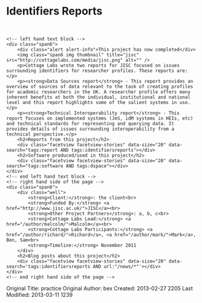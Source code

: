 # Identifiers Reports
<br>

<div class="row-fluid">

    <!-- left hand text block -->
    <div class="span6">
        <div class="alert alert-info">This project has now completed</div>
        <img class="span6 img thumbnail" title="jisc" src="http://cottagelabs.com/media/jisc.png" alt="" />
        <p>Cottage Labs wrote two reports for JISC focused on issues surrounding identifiers for researcher profiles. These reports are:</p>
        <p><strong>Data Sources report</strong> - This report provides an overview of sources of data relevant to the task of creating profiles for academic researchers in the UK. A researcher profile offers many inherent benefits at both the individual, institutional and national level and this report highlights some of the salient systems in use.</p>
        <p><strong>Technical Interoperability report</strong> - This report focuses on implemented systems (JeS, idM systems in HEIs, etc) and technical standards for representing and querying data. It provides details of issues surrounding interoperability from a technical perspective.</p>
        <h2>Reports from this project</h2>
        <div class="facetview facetview-stories" data-size="20" data-search="tags:report AND tags:identifiersreports"></div>
        <h2>Software produced/used in this project</h2>
        <div class="facetview facetview-stories" data-size="20" data-search="tags:software AND tags:dspace"></div>
    </div>
    <!-- end left hand text block -->
    <!-- right hand side of the page -->
    <div class="span6">
        <div class="well">
            <strong>Client:</strong>: the client<br>
            <strong>Funded By:</strong> <a href="http://www.jisc.ac.uk/">JISC</a><br>
            <strong>Other Project Partners</strong>: a, b, c<br>
            <strong>Cottage Labs Lead:</strong> <a href="/author/malcolm/">Malcolm</a><br>
            <strong>Cottage Labs Participants:</strong> <a href="/author/richard/">Richard</a>, <a href="/author/mark/">Mark</a>, Ben, Sam<br>
            <strong>Timeline:</strong> November 2011
        </div>
        <h2>Blog posts about this project</h2>
        <div class="facetview facetview-stories" data-size="20" data-search='tags:identifiersreports AND url:"/news/*"'></div>
    </div>
    <!-- end right hand side of the page -->
</div>



Original Title: practice
Original Author: bex
Created: 2013-02-27 2205
Last Modified: 2013-03-11 1239
